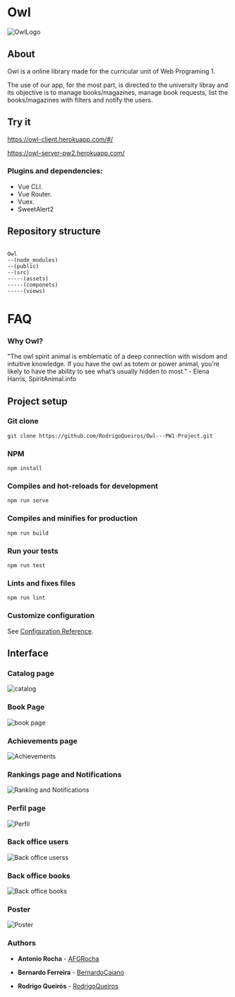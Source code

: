 # Owl
![OwlLogo ](Owl/src/assets/owl.png)


## About

Owl is a online library made for the curricular unit of Web Programing 1.

The use of our app, for the most part, is directed to the university libray and its objective is to manage books/magazines, manage book requests, list the books/magazines with filters and notify the users.

## Try it

https://owl-client.herokuapp.com/#/

https://owl-server-pw2.herokuapp.com/

### Plugins and dependencies:
* Vue CLI.
* Vue Router.
* Vuex.
* SweetAlert2

## Repository structure 

```mermaid

Owl  
--(node_modules) 
--(public)
--(src)
-----(assets)
-----(componets)
-----(views)
```

# FAQ

### Why Owl?
"The owl spirit animal is emblematic of a deep connection with wisdom and intuitive knowledge. If you have the owl as totem or power animal, you’re likely to have the ability to see what’s usually hidden to most." - Elena Harris, SpiritAnimal.info

## Project setup

### Git clone
```
git clone https://github.com/RodrigoQueiros/Owl---PW1-Project.git
```

### NPM
```
npm install
```

### Compiles and hot-reloads for development
```
npm run serve
```

### Compiles and minifies for production
```
npm run build
```

### Run your tests
```
npm run test
```

### Lints and fixes files
```
npm run lint
```

### Customize configuration
See [Configuration Reference](https://cli.vuejs.org/config/).

## Interface

### Catalog page
![catalog](Owl/src/assets/print1.png)

### Book Page
![book page](Owl/src/assets/print2.png)

### Achievements page
![Achievements](Owl/src/assets/print3.png)

### Rankings page and Notifications
![Ranking and Notifications](Owl/src/assets/print4.png)

### Perfil page
![Perfil](Owl/src/assets/print5.png)

### Back office users
![Back office userss](Owl/src/assets/print6.png)

### Back office books
![Back office books](Owl/src/assets/print7.png)

### Poster
![Poster](Owl/src/assets/poster.png)

### Authors

* **Antonio Rocha** - [AFGRocha](https://github.com/AFGRocha)

* **Bernardo Ferreira** - [BernardoCaiano](https://github.com/BernardoCaiano)

* **Rodrigo Queirós** - [RodrigoQueiros](https://github.com/RodrigoQueiros)


